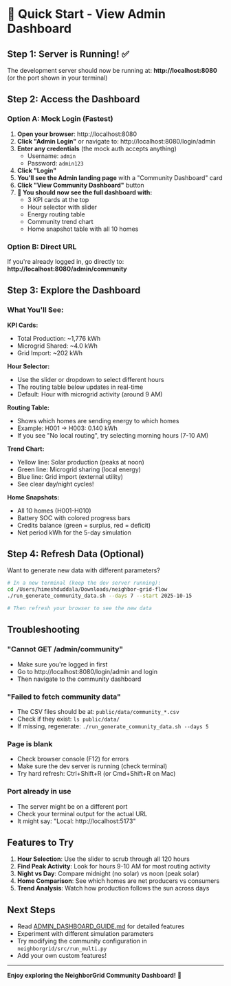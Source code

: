 # 🚀 Quick Start - View Admin Dashboard

## Step 1: Server is Running! ✅

The development server should now be running at:
**http://localhost:8080** (or the port shown in your terminal)

## Step 2: Access the Dashboard

### Option A: Mock Login (Fastest)

1. **Open your browser**: http://localhost:8080
2. **Click "Admin Login"** or navigate to: http://localhost:8080/login/admin
3. **Enter any credentials** (the mock auth accepts anything)
   - Username: `admin`
   - Password: `admin123`
4. **Click "Login"**
5. **You'll see the Admin landing page** with a "Community Dashboard" card
6. **Click "View Community Dashboard"** button
7. **🎉 You should now see the full dashboard with:**
   - 3 KPI cards at the top
   - Hour selector with slider
   - Energy routing table
   - Community trend chart
   - Home snapshot table with all 10 homes

### Option B: Direct URL

If you're already logged in, go directly to:
**http://localhost:8080/admin/community**

## Step 3: Explore the Dashboard

### What You'll See:

**KPI Cards:**
- Total Production: ~1,776 kWh
- Microgrid Shared: ~4.0 kWh
- Grid Import: ~202 kWh

**Hour Selector:**
- Use the slider or dropdown to select different hours
- The routing table below updates in real-time
- Default: Hour with microgrid activity (around 9 AM)

**Routing Table:**
- Shows which homes are sending energy to which homes
- Example: H001 → H003: 0.140 kWh
- If you see "No local routing", try selecting morning hours (7-10 AM)

**Trend Chart:**
- Yellow line: Solar production (peaks at noon)
- Green line: Microgrid sharing (local energy)
- Blue line: Grid import (external utility)
- See clear day/night cycles!

**Home Snapshots:**
- All 10 homes (H001-H010)
- Battery SOC with colored progress bars
- Credits balance (green = surplus, red = deficit)
- Net period kWh for the 5-day simulation

## Step 4: Refresh Data (Optional)

Want to generate new data with different parameters?

```bash
# In a new terminal (keep the dev server running):
cd /Users/himeshduddala/Downloads/neighbor-grid-flow
./run_generate_community_data.sh --days 7 --start 2025-10-15

# Then refresh your browser to see the new data
```

## Troubleshooting

### "Cannot GET /admin/community"
- Make sure you're logged in first
- Go to http://localhost:8080/login/admin and login
- Then navigate to the community dashboard

### "Failed to fetch community data"
- The CSV files should be at: `public/data/community_*.csv`
- Check if they exist: `ls public/data/`
- If missing, regenerate: `./run_generate_community_data.sh --days 5`

### Page is blank
- Check browser console (F12) for errors
- Make sure the dev server is running (check terminal)
- Try hard refresh: Ctrl+Shift+R (or Cmd+Shift+R on Mac)

### Port already in use
- The server might be on a different port
- Check your terminal output for the actual URL
- It might say: "Local: http://localhost:5173"

## Features to Try

1. **Hour Selection**: Use the slider to scrub through all 120 hours
2. **Find Peak Activity**: Look for hours 9-10 AM for most routing activity
3. **Night vs Day**: Compare midnight (no solar) vs noon (peak solar)
4. **Home Comparison**: See which homes are net producers vs consumers
5. **Trend Analysis**: Watch how production follows the sun across days

## Next Steps

- Read [ADMIN_DASHBOARD_GUIDE.md](./ADMIN_DASHBOARD_GUIDE.md) for detailed features
- Experiment with different simulation parameters
- Try modifying the community configuration in `neighborgrid/src/run_multi.py`
- Add your own custom features!

---

**Enjoy exploring the NeighborGrid Community Dashboard!** 🎉

